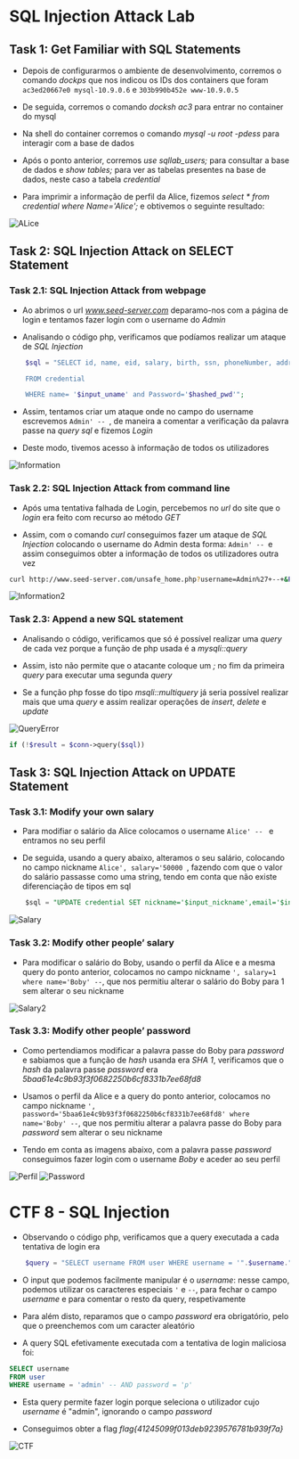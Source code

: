 # SQL Injection Attack Lab

## Task 1: Get Familiar with SQL Statements

* Depois de configurarmos o ambiente de desenvolvimento, corremos o comando *dockps* que nos indicou os IDs dos containers que foram `ac3ed20667e0 mysql-10.9.0.6` e `303b990b452e www-10.9.0.5`

* De seguida, corremos o comando *docksh ac3* para entrar no container do mysql

* Na shell do container corremos o comando *mysql -u root -pdess* para interagir com a base de dados

* Após o ponto anterior, corremos *use sqllab_users;* para consultar a base de dados e *show tables;* para ver as tabelas presentes na base de dados, neste caso a tabela *credential*

* Para imprimir a informação de perfil da Alice, fizemos *select * from credential where Name='Alice';* e obtivemos o seguinte resultado:

![ALice](images/logbook8-task1.png)

## Task 2: SQL Injection Attack on SELECT Statement

### Task 2.1: SQL Injection Attack from webpage

* Ao abrimos o url *www.seed-server.com* deparamo-nos com a página de login e tentamos fazer login com o username do *Admin*

* Analisando o código php, verificamos que podíamos realizar um ataque de *SQL Injection* 

```php
    $sql = "SELECT id, name, eid, salary, birth, ssn, phoneNumber, address, email,nickname,Password

    FROM credential

    WHERE name= '$input_uname' and Password='$hashed_pwd'";
```

* Assim, tentamos criar um ataque onde no campo do username escrevemos `Admin' -- `, de maneira a comentar a verificação da palavra passe na *query sql* e fizemos *Login*

* Deste modo, tivemos acesso à informação de todos os utilizadores

![Information](images/logbook8-task2-1.png)

### Task 2.2: SQL Injection Attack from command line

* Após uma tentativa falhada de Login, percebemos no *url* do site que o *login* era feito com recurso ao método *GET*

* Assim, com o comando *curl* conseguimos fazer um ataque de *SQL Injection* colocando o username do Admin desta forma: `Admin' -- `e assim conseguimos obter a informação de todos os utilizadores outra vez


```bash
curl http://www.seed-server.com/unsafe_home.php?username=Admin%27+--+&Password= 
```

![Information2](images/logbook8-task2-2.png)

### Task 2.3: Append a new SQL statement

* Analisando o código, verificamos que só é possível realizar uma *query* de cada vez porque a função de php usada é a *mysqli::query* 

* Assim, isto não permite que o atacante coloque um *;* no fim da primeira *query* para executar uma segunda *query*

* Se a função php fosse do tipo *msqli::multiquery* já seria possível realizar mais que uma *query* e assim realizar operações de *insert*, *delete* e *update*

![QueryError](images/logbook8-queryerror.png)

```php
if (!$result = $conn->query($sql))
```

## Task 3: SQL Injection Attack on UPDATE Statement

### Task 3.1: Modify your own salary

* Para modifiar o salário da Alice colocamos o username `Alice' -- ` e entramos no seu perfil

* De seguida, usando a query abaixo, alteramos o seu salário, colocando no campo nickname  ```Alice', salary='50000 ```, fazendo com que o valor do salário passasse como uma string, tendo em conta que não existe diferenciação de tipos em sql

```sql
    $sql = "UPDATE credential SET nickname='$input_nickname',email='$input_email',address='$input_address',PhoneNumber='$input_phonenumber' where ID=$id;"
```

![Salary](images/logbook8-task3-1.png)

### Task 3.2: Modify other people’ salary

* Para modificar o salário do Boby, usando o perfil da Alice e a mesma query do ponto anterior, colocamos no campo nickname ``` ', salary=1 where name='Boby' -- ```, que nos permitiu alterar o salário do Boby para 1 sem alterar o seu nickname

![Salary2](images/logbook8-task3-2.png)

### Task 3.3: Modify other people’ password

* Como pertendiamos modificar a palavra passe do Boby para *password* e sabiamos que a função de *hash* usanda era *SHA 1*, verificamos que o *hash* da palavra passe *password* era *5baa61e4c9b93f3f0682250b6cf8331b7ee68fd8*

* Usamos o perfil da Alice e a query do ponto anterior, colocamos no campo nickname ``` ', password='5baa61e4c9b93f3f0682250b6cf8331b7ee68fd8' where name='Boby' -- ```, que nos permitiu alterar a palavra passe do Boby para *password* sem alterar o seu nickname

* Tendo em conta as imagens abaixo, com a palavra passe *password* conseguimos fazer login com o username *Boby* e aceder ao seu perfil

![Perfil](images/logbook8-task3-3-1.png)
![Password](images/logbook8-task3-3-2.png)

# CTF 8 - SQL Injection

* Observando o código php, verificamos que a query executada a cada tentativa de login era

```php
    $query = "SELECT username FROM user WHERE username = '".$username."' AND password = '".$password."'";
```

* O input que podemos facilmente manipular é o *username*: nesse campo, podemos utilizar os caracteres especiais `'` e `--`, para fechar o campo *username* e para comentar o resto da query, respetivamente

* Para além disto, reparamos que o campo *password* era obrigatório, pelo que o preenchemos com um caracter aleatório

* A query SQL efetivamente executada com a tentativa de login maliciosa foi:

```sql
SELECT username
FROM user
WHERE username = 'admin' -- AND password = 'p'
```

* Esta query permite fazer login porque seleciona o utilizador cujo *username* é "admin", ignorando o campo *password*

* Conseguimos obter a flag *flag{41245099f013deb9239576781b939f7a}* 

![CTF](images/logbook8-ctf8.png)
